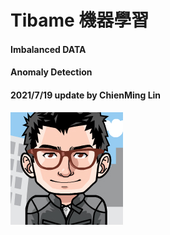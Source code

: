 # Tibame 機器學習

#### Imbalanced DATA
#### Anomaly Detection

#### 2021/7/19 update by ChienMing Lin

![image](https://github.com/babymlin/TQC_AI_Licence/blob/main/Q.png?raw=true)











